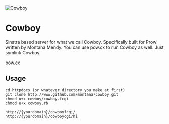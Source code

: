 ![Cowboy](https://www.getprowl.com/images/cowboy.png)

# Cowboy
Sinatra based server for what we call Cowboy. Specifically built for Prowl written by Montana Mendy. You can use pow.cx to run Cowboy as well. Just symlink Cowboy. 

pow.cx 

## Usage

```
cd httpdocs (or whatever directory you make at first)
git clone http://www.github.com/montana/cowboy.git
chmod u+x cowboy/cowboy.fcgi
chmod u+x cowboy.rb
```
```
http://{yourdomain}/cowboyfcgi/
http://{yourdomain}/cowboycgi/hi
```

